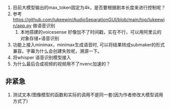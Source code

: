 1. 目前大模型输出的max_token固定为4k，是否要根据剧本长度来进行控制呢？
2. 参考 https://github.com/lukeewin/AudioSeparationGUI/blob/main/top/lukeewin/app.py 做语音识别
    1. 本地搭建的voicesense 好像加不了时间戳，实在不行，可以用阿里云的对象存储+语音识别
2. 功能上接入minimax，minimax生成语音时, 可以将结果转成submaker的形式兼容。字幕为什么会创建失败呢，溯源一下。
3. 将whisper 语音识别模型接入
4. 为什么最后合成视频的视频用不了nvenc加速的？




## 非紧急
1. 测试文本/图像模型的函数和实际的调用不是同一套(因为作者修改大模型调用方式了)
